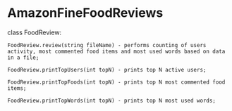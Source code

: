 # AmazonFineFoodReviews

class FoodReview:

	FoodReview.review(string fileName) - performs counting of users activity, most commented food items and most used words based on data in a file;

	FoodReview.printTopUsers(int topN) - prints top N active users;
	
	FoodReview.printTopFoods(int topN) - prints top N most commented food items;
	
	FoodReview.printTopWords(int topN) - prints top N most used words;
